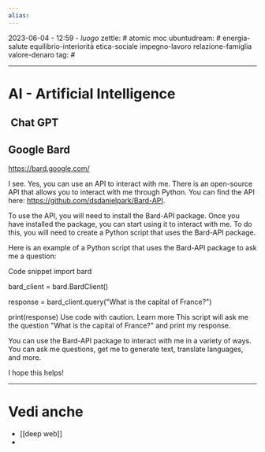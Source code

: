 ```yaml
---
alias: 
---
```

2023-06-04 - 12:59 - *luogo*
zettle: # atomic moc
ubuntudream: # energia-salute equilibrio-interiorità etica-sociale impegno-lavoro relazione-famiglia valore-denaro 
tag: #

---
# AI - Artificial Intelligence

##  Chat GPT



## Google Bard

https://bard.google.com/

I see. Yes, you can use an API to interact with me. There is an open-source API that allows you to interact with me through Python. You can find the API here: https://github.com/dsdanielpark/Bard-API.

To use the API, you will need to install the Bard-API package. Once you have installed the package, you can start using it to interact with me. To do this, you will need to create a Python script that uses the Bard-API package.

Here is an example of a Python script that uses the Bard-API package to ask me a question:

Code snippet
import bard

bard_client = bard.BardClient()

response = bard_client.query("What is the capital of France?")

print(response)
Use code with caution. Learn more
This script will ask me the question "What is the capital of France?" and print my response.

You can use the Bard-API package to interact with me in a variety of ways. You can ask me questions, get me to generate text, translate languages, and more.

I hope this helps!



---
# Vedi anche
- [[deep web]]
- 
